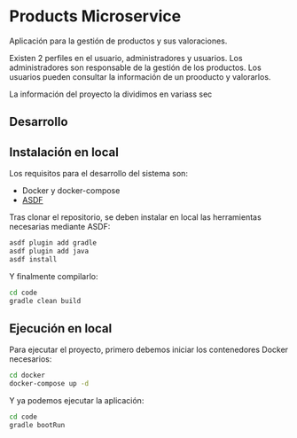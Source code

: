 # Products Microservice

Aplicación para la gestión de productos y sus valoraciones.

Existen 2 perfiles en el usuario, administradores y usuarios. Los administradores son responsable de la gestión de los productos. Los usuarios pueden consultar la información de un prooducto y valorarlos.

La información del proyecto la dividimos en variass sec

## Desarrollo

## Instalación en local

Los requisitos para el desarrollo del sistema son:
* Docker y docker-compose
* [ASDF](https://asdf-vm.com/)

Tras clonar el repositorio, se deben instalar en local las herramientas necesarias mediante ASDF:

```bash
asdf plugin add gradle
asdf plugin add java
asdf install
```

Y finalmente compilarlo:

```bash
cd code
gradle clean build
```


## Ejecución en local

Para ejecutar el proyecto, primero debemos iniciar los contenedores Docker necesarios:

```bash
cd docker
docker-compose up -d
```

Y ya podemos ejecutar la aplicación:

```bash
cd code
gradle bootRun
```